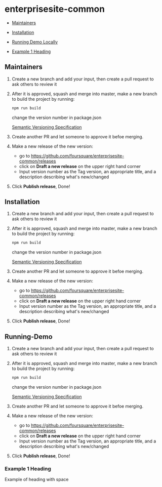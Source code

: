 # enterprisesite-common

- [Maintainers](#maintainers)
- [Installation](#installation)
- [Running Demo Locally](#Running-Demo)


- [Example 1 Heading](###Example%201%20Heading)




## Maintainers

1.  Create a new branch and add your input, then create a pull request to ask others to review it
2.  After it is approved, squash and merge into master, make a new branch to build the project by running:
    ```jsx
    npm run build
    ```
    change the version number in package.json
    
    [Semantic Versioning Specification](https://semver.org/)
3.  Create another PR and let someone to approve it befoe merging.
4.  Make a new release of the new version: 
    - go to https://github.com/foursquare/enterprisesite-common/releases
    - click on **Draft a new release** on the upper right hand corner
    - Input version number as the Tag version, an appropriate title, and a description describing what's new/changed

5. Click **Publish release**, Done!

## Installation

1.  Create a new branch and add your input, then create a pull request to ask others to review it
2.  After it is approved, squash and merge into master, make a new branch to build the project by running:
    ```jsx
    npm run build
    ```
    change the version number in package.json
    
    [Semantic Versioning Specification](https://semver.org/)
3.  Create another PR and let someone to approve it befoe merging.
4.  Make a new release of the new version: 
    - go to https://github.com/foursquare/enterprisesite-common/releases
    - click on **Draft a new release** on the upper right hand corner
    - Input version number as the Tag version, an appropriate title, and a description describing what's new/changed

5. Click **Publish release**, Done!

## Running-Demo

1.  Create a new branch and add your input, then create a pull request to ask others to review it
2.  After it is approved, squash and merge into master, make a new branch to build the project by running:
    ```jsx
    npm run build
    ```
    change the version number in package.json
    
    [Semantic Versioning Specification](https://semver.org/)
3.  Create another PR and let someone to approve it befoe merging.
4.  Make a new release of the new version: 
    - go to https://github.com/foursquare/enterprisesite-common/releases
    - click on **Draft a new release** on the upper right hand corner
    - Input version number as the Tag version, an appropriate title, and a description describing what's new/changed

5. Click **Publish release**, Done!


### Example 1 Heading

Example of heading with space
